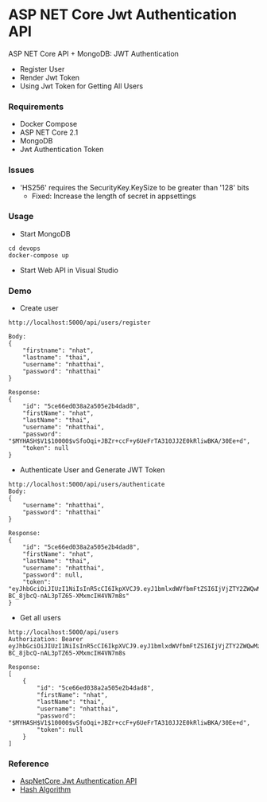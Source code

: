 # ASP NET Core Jwt Authentication API
ASP NET Core API + MongoDB: JWT Authentication
+ Register User
+ Render Jwt Token
+ Using Jwt Token for Getting All Users

### Requirements
+ Docker Compose
+ ASP NET Core 2.1
+ MongoDB
+ Jwt Authentication Token

### Issues
+ 'HS256' requires the SecurityKey.KeySize to be greater than '128' bits
    - Fixed: Increase the length of secret in appsettings


### Usage
+ Start MongoDB
```
cd devops
docker-compose up
```

+ Start Web API in Visual Studio

### Demo
+ Create user
```
http://localhost:5000/api/users/register

Body:
{
	"firstname": "nhat",
	"lastname": "thai",
	"username": "nhatthai",
	"password": "nhatthai"
}

Response:
{
    "id": "5ce66ed038a2a505e2b4dad8",
    "firstName": "nhat",
    "lastName": "thai",
    "username": "nhatthai",
    "password": "$MYHASH$V1$10000$vSfoOqi+JBZr+ccF+y6UeFrTA310JJ2E0kRliwBKA/30Ee+d",
    "token": null
}
```

+ Authenticate User and Generate JWT Token
```
http://localhost:5000/api/users/authenticate
Body:
{
    "username": "nhatthai",
	"password": "nhatthai"
}

Response:
{
    "id": "5ce66ed038a2a505e2b4dad8",
    "firstName": "nhat",
    "lastName": "thai",
    "username": "nhatthai",
    "password": null,
    "token": "eyJhbGciOiJIUzI1NiIsInR5cCI6IkpXVCJ9.eyJ1bmlxdWVfbmFtZSI6IjVjZTY2ZWQwMzhhMmE1MDVlMmI0ZGFkOCIsIm5iZiI6MTU1ODYwNjU0NCwiZXhwIjoxNTU5MjExMzQ0LCJpYXQiOjE1NTg2MDY1NDR9.8BIW5ITdy-BC_8jbcQ-nAL3pTZ65-XMxmcIH4VN7m8s"
}
```

+ Get all users
```
http://localhost:5000/api/users
Authorization: Bearer eyJhbGciOiJIUzI1NiIsInR5cCI6IkpXVCJ9.eyJ1bmlxdWVfbmFtZSI6IjVjZTY2ZWQwMzhhMmE1MDVlMmI0ZGFkOCIsIm5iZiI6MTU1ODYwNjU0NCwiZXhwIjoxNTU5MjExMzQ0LCJpYXQiOjE1NTg2MDY1NDR9.8BIW5ITdy-BC_8jbcQ-nAL3pTZ65-XMxmcIH4VN7m8s

Response:
[
    {
        "id": "5ce66ed038a2a505e2b4dad8",
        "firstName": "nhat",
        "lastName": "thai",
        "username": "nhatthai",
        "password": "$MYHASH$V1$10000$vSfoOqi+JBZr+ccF+y6UeFrTA310JJ2E0kRliwBKA/30Ee+d",
        "token": null
    }
]
```

### Reference
+ [AspNetCore Jwt Authentication API](https://jasonwatmore.com/post/2018/08/14/aspnet-core-21-jwt-authentication-tutorial-with-example-api)
+ [Hash Algorithm](https://codinginfinite.com/c-sharp-hashing-algorithm-class-asp-net-core/)